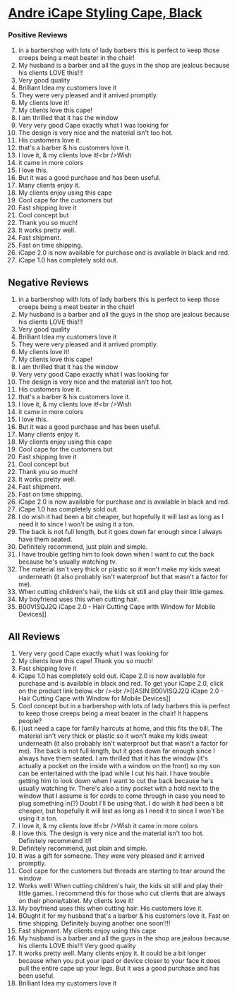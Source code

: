 # [Andre iCape Styling Cape, Black](https://products.checkmycream.com/products/Andre-iCape-Styling-Cape-Black.html)

### Positive Reviews

<ol>
      <li>in a barbershop with lots of lady barbers this is perfect to keep those creeps being a meat beater in the chair!</li>
      <li>My husband is a barber and all the guys in the shop are jealous because his clients LOVE this!!!</li>
      <li>Very good quality</li>
      <li>Brilliant Idea my customers love it</li>
      <li>They were very pleased and it arrived promptly.</li>
      <li>My clients love it!</li>
      <li>My clients love this cape!</li>
      <li>I am thrilled that it has the window</li>
      <li>Very very good Cape exactly what I was looking for</li>
      <li>The design is very nice and the material isn&#x27;t too hot.</li>
      <li>His customers love it.</li>
      <li>that&#x27;s a barber &amp; his customers love it.</li>
      <li>I love it, &amp; my clients love it!&lt;br /&gt;Wish</li>
      <li>it came in more colors</li>
      <li>I love this.</li>
      <li>But it was a good purchase and has been useful.</li>
      <li>Many clients enjoy it.</li>
      <li>My clients enjoy using this cape</li>
      <li>Cool cape for the customers but</li>
      <li>Fast shipping love it</li>
      <li>Cool concept but</li>
      <li>Thank you so much!</li>
      <li>It works pretty well.</li>
      <li>Fast shipment.</li>
      <li>Fast on time shipping.</li>
      <li>iCape 2.0 is now available for purchase and is available in black and red.</li>
      <li>iCape 1.0 has completely sold out.</li>
</ol>


<h2>Negative Reviews</h2>
<ol>
<li> in a barbershop with lots of lady barbers this is perfect to keep those creeps being a meat beater in the chair!</li>
<li> My husband is a barber and all the guys in the shop are jealous because his clients LOVE this!!!</li>
<li> Very good quality</li>
<li> Brilliant Idea my customers love it</li>
<li> They were very pleased and it arrived promptly.</li>
<li> My clients love it!</li>
<li> My clients love this cape!</li>
<li> I am thrilled that it has the window</li>
<li> Very very good Cape exactly what I was looking for</li>
<li> The design is very nice and the material isn&#x27;t too hot.</li>
<li> His customers love it.</li>
<li> that&#x27;s a barber &amp; his customers love it.</li>
<li> I love it, &amp; my clients love it!&lt;br /&gt;Wish</li>
<li> it came in more colors</li>
<li> I love this.</li>
<li> But it was a good purchase and has been useful.</li>
<li> Many clients enjoy it.</li>
<li> My clients enjoy using this cape</li>
<li> Cool cape for the customers but</li>
<li> Fast shipping love it</li>
<li> Cool concept but</li>
<li> Thank you so much!</li>
<li> It works pretty well.</li>
<li> Fast shipment.</li>
<li> Fast on time shipping.</li>
<li> iCape 2.0 is now available for purchase and is available in black and red.</li>
<li> iCape 1.0 has completely sold out.</li>
<li> I do wish it had been a bit cheaper, but hopefully it will last as long as I need it to since I won&#x27;t be using it a ton.</li>
<li> The back is not full length, but it goes down far enough since I always have them seated.</li>
<li> Definitely recommend, just plain and simple.</li>
<li> I have trouble getting him to look down when I want to cut the back because he&#x27;s usually watching tv.</li>
<li> The material isn&#x27;t very thick or plastic so it won&#x27;t make my kids sweat underneath (it also probably isn&#x27;t waterproof but that wasn&#x27;t a factor for me).</li>
<li> When cutting children&#x27;s hair, the kids sit still and play their little games.</li>
<li> My boyfriend uses this when cutting hair.</li>
<li> B00VISQJ2Q iCape 2.0 - Hair Cutting Cape with Window for Mobile Devices]]</li>
</ol>

<h2>All Reviews</h2>

<ol>
    <li> Very very good Cape exactly what I was looking for</li>
    <li> My clients love this cape! Thank you so much!</li>
    <li> Fast shipping love it</li>
    <li> iCape 1.0 has completely sold out. iCape 2.0 is now available for purchase and is available in black and red. To get your iCape 2.0, click on the product link below.&lt;br /&gt;&lt;br /&gt;[[ASIN:B00VISQJ2Q iCape 2.0 - Hair Cutting Cape with Window for Mobile Devices]]</li>
    <li> Cool concept but in a barbershop with lots of lady barbers this is perfect to keep those creeps being a meat beater in the chair! It happens people?</li>
    <li> I just need a cape for family haircuts at home, and this fits the bill. The material isn&#x27;t very thick or plastic so it won&#x27;t make my kids sweat underneath (it also probably isn&#x27;t waterproof but that wasn&#x27;t a factor for me). The back is not full length, but it goes down far enough since I always have them seated. I am thrilled that it has the window (it&#x27;s actually a pocket on the inside with a window on the front) so my son can be entertained with the ipad while I cut his hair. I have trouble getting him to look down when I want to cut the back because he&#x27;s usually watching tv. There&#x27;s also a tiny pocket with a hold next to the window that I assume is for cords to come through in case you need to plug something in(?) Doubt I&#x27;ll be using that. I do wish it had been a bit cheaper, but hopefully it will last as long as I need it to since I won&#x27;t be using it a ton.</li>
    <li> I love it, &amp; my clients love it!&lt;br /&gt;Wish it came in more colors</li>
    <li> I love this. The design is very nice and the material isn&#x27;t too hot. Definitely recommend it!!</li>
    <li> Definitely recommend, just plain and simple.</li>
    <li> It was a gift for someone.  They were very pleased and it arrived promptly.</li>
    <li> Cool cape for the customers but threads are starting to tear around the window</li>
    <li> Works well! When cutting children&#x27;s hair, the kids sit still and play their little games. I recommend this for those who cut clients that are always on their phone/tablet. My clients love it!</li>
    <li> My boyfriend uses this when cutting hair. His customers love it.</li>
    <li> BOught it for my husband that&#x27;s a barber &amp; his customers love it. Fast on time shipping. Definitely buying another one soon!!!!</li>
    <li> Fast shipment. My clients enjoy using this cape</li>
    <li> My husband is a barber and all the guys in the shop are jealous because his clients LOVE this!!! Very good quality</li>
    <li> It works pretty well. Many clients enjoy it. It could be a bit longer because when you put your ipad or device closer to your face it does pull the entire cape up your legs. But it was a good purchase and has been useful.</li>
    <li> Brilliant Idea my customers love it</li>
</ol>




